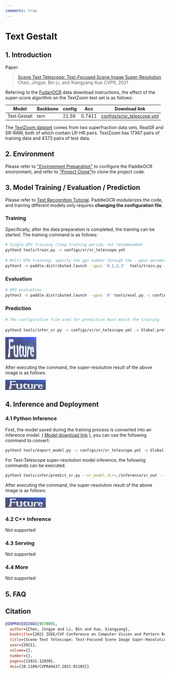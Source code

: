 ```yaml
---
comments: true
---
```


# Text Gestalt

## 1. Introduction

Paper:
> [Scene Text Telescope: Text-Focused Scene Image Super-Resolution](https://openaccess.thecvf.com/content/CVPR2021/papers/Chen_Scene_Text_Telescope_Text-Focused_Scene_Image_Super-Resolution_CVPR_2021_paper.pdf)
> Chen, Jingye, Bin Li, and Xiangyang Xue
> CVPR, 2021

Referring to the [FudanOCR](https://github.com/FudanVI/FudanOCR/tree/main/scene-text-telescope) data download instructions, the effect of the super-score algorithm on the TextZoom test set is as follows:

|Model|Backbone|config|Acc|Download link|
|---|---|---|---|---|
|Text Gestalt|tsrn|21.56|0.7411| [configs/sr/sr_telescope.yml](https://github.com/PaddlePaddle/PaddleOCR/tree/main/configs/sr/sr_telescope.yml)|[train model](https://paddleocr.bj.bcebos.com/contribution/sr_telescope_train.tar)|

The [TextZoom dataset](https://paddleocr.bj.bcebos.com/dataset/TextZoom.tar) comes from two superfraction data sets, RealSR and SR-RAW, both of which contain LR-HR pairs. TextZoom has 17367 pairs of training data and 4373 pairs of test data.

## 2. Environment

Please refer to ["Environment Preparation"](../../ppocr/environment.en.md) to configure the PaddleOCR environment, and refer to ["Project Clone"](../../ppocr/blog/clone.en.md)to clone the project code.

## 3. Model Training / Evaluation / Prediction

Please refer to [Text Recognition Tutorial](../../ppocr/model_train/recognition.en.md). PaddleOCR modularizes the code, and training different models only requires **changing the configuration file**.

### Training

Specifically, after the data preparation is completed, the training can be started. The training command is as follows:

```bash linenums="1"
# Single GPU training (long training period, not recommended)
python3 tools/train.py -c configs/sr/sr_telescope.yml

# Multi GPU training, specify the gpu number through the --gpus parameter
python3 -m paddle.distributed.launch --gpus '0,1,2,3'  tools/train.py -c configs/sr/sr_telescope.yml
```

### Evaluation

```bash linenums="1"
# GPU evaluation
python3 -m paddle.distributed.launch --gpus '0' tools/eval.py -c configs/sr/sr_telescope.yml -o Global.pretrained_model={path/to/weights}/best_accuracy
```

### Prediction

```bash linenums="1"
# The configuration file used for prediction must match the training

python3 tools/infer_sr.py -c configs/sr/sr_telescope.yml -o Global.pretrained_model={path/to/weights}/best_accuracy Global.infer_img=doc/imgs_words_en/word_52.png
```

![img](./images/word_52-20240704094304807.png)

After executing the command, the super-resolution result of the above image is as follows:

![img](./images/sr_word_52-20240704094309205.png)

## 4. Inference and Deployment

### 4.1 Python Inference

First, the model saved during the training process is converted into an inference model. ( [Model download link](https://paddleocr.bj.bcebos.com/contribution/Telescope_train.tar.gz) ), you can use the following command to convert:

```bash linenums="1"
python3 tools/export_model.py -c configs/sr/sr_telescope.yml -o Global.pretrained_model={path/to/weights}/best_accuracy Global.save_inference_dir=./inference/sr_out
```

For Text-Telescope super-resolution model inference, the following commands can be executed:

```bash linenums="1"
python3 tools/infer/predict_sr.py --sr_model_dir=./inference/sr_out --image_dir=doc/imgs_words_en/word_52.png --sr_image_shape=3,32,128

```

After executing the command, the super-resolution result of the above image is as follows:

![img](./images/sr_word_52-20240704094309205.png)

### 4.2 C++ Inference

Not supported

### 4.3 Serving

Not supported

### 4.4 More

Not supported

## 5. FAQ

## Citation

```bibtex
@INPROCEEDINGS{9578891,
  author={Chen, Jingye and Li, Bin and Xue, Xiangyang},
  booktitle={2021 IEEE/CVF Conference on Computer Vision and Pattern Recognition (CVPR)},
  title={Scene Text Telescope: Text-Focused Scene Image Super-Resolution},
  year={2021},
  volume={},
  number={},
  pages={12021-12030},
  doi={10.1109/CVPR46437.2021.01185}}
```
